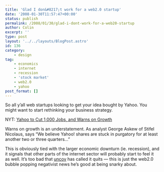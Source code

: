 ```yaml
---
title: 'Glad I don&#8217;t work for a web2.0 startup'
date: '2008-01-30T11:57:47+00:00'
status: publish
permalink: /2008/01/30/glad-i-dont-work-for-a-web20-startup
author: Colin
excerpt: ''
type: post
layout: '../../layouts/BlogPost.astro'
id: 136
category:
    - design
tag:
    - economics
    - internet
    - recession
    - 'stock market'
    - web2.0
    - yahoo
post_format: []
---
```

So all y’all web startups looking to get your idea bought by Yahoo. You might want to start rethinking your business strategy.

NYT: [Yahoo to Cut 1,000 Jobs, and Warns on Growth](https://www.nytimes.com/2008/01/30/technology/30yahoo.html)

Warns on growth is an understatement. As analyst George Askew of Stifel Nicolaus, says “We believe Yahoo! shares are stuck in purgatory for at least another two or three quarters…”

This is obviously tied with the larger economic downturn (ie. recession), and it signals that other parts of the internet sector will probably start to feel it as well. It’s too bad that [uncov](https://www.uncov.com/) has called it quits — this is just the web2.0 bubble popping negativist news he’s good at being snarky about.